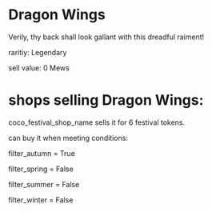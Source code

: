 # Dragon Wings

Verily, thy back shall look gallant with this dreadful raiment!

raritiy: Legendary

sell value: 0 Mews

# shops selling Dragon Wings:

coco_festival_shop_name sells it for 6 festival tokens.

can buy it when meeting conditions: 

filter_autumn = True

filter_spring = False

filter_summer = False

filter_winter = False